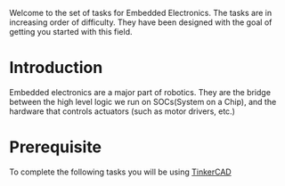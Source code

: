 Welcome to the set of tasks for Embedded Electronics. The tasks are in increasing order of difficulty. They have been designed with the goal of getting you started with this field.

# Introduction

Embedded electronics are a major part of robotics. They are the bridge between the high level logic we run on SOCs(System on a Chip), and the hardware that controls actuators (such as motor drivers, etc.)

# Prerequisite
To complete the following tasks you will be using [TinkerCAD](https://www.tinkercad.com/)
